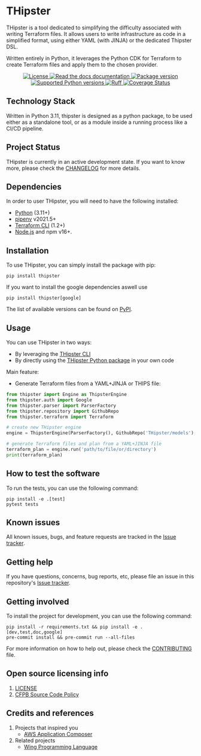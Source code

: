 # THipster

THipster is a tool dedicated to simplifying the difficulty associated with writing Terraform files.
It allows users to write infrastructure as code in a simplified format, using either YAML (with JINJA) or the dedicated Thipster DSL.

Written entirely in Python, it leverages the Python CDK for Terraform to create Terraform files and apply them to the chosen provider.

<p align="center">
  <a href="https://github.com/THipster/THipster/blob/main/LICENSE" target="_blank" alt="License">
    <img src="https://img.shields.io/github/license/THipster/THipster" alt="License">
  </a>
  <a href="https://thipster.readthedocs.io/en/latest/?badge=latest" target="_blank" alt="Read the docs documentation">
    <img src="https://readthedocs.org/projects/thipster/badge/?version=latest" alt="Read the docs documentation">
  </a>
  <a href="https://pypi.org/project/thipster/" target="_blank" alt="PyPi package">
    <img src="https://img.shields.io/pypi/v/thipster?color=brightgreen&label=pypi%20package" alt="Package version">
  </a>
  <a href="https://pypi.org/project/thipster/" target="_blank" alt="PyPi package">
    <img src="https://img.shields.io/pypi/pyversions/thipster?color=brightgreen" alt="Supported Python versions">
  </a>
  <a href="https://github.com/astral-sh/ruff">
    <img src="https://img.shields.io/endpoint?url=https://raw.githubusercontent.com/charliermarsh/ruff/main/assets/badge/v2.json" alt="Ruff" style="max-width:100%;">
  </a>
  <a href='https://coveralls.io/github/THipster/THipster'>
    <img src='https://coveralls.io/repos/github/THipster/THipster/badge.svg' alt='Coverage Status' />
  </a>
</p>

## Technology Stack
Written in Python 3.11, thipster is designed as a python package, to be used either as a standalone tool, or as a module inside a running process like a CI/CD pipeline.

## Project Status
THipster is currently in an active development state. If you want to know more, please check the [CHANGELOG](https://github.com/THipster/THipster/blob/main/CHANGELOG.md) for more details.

## Dependencies

In order to user THipster, you will need to have the following installed:
- [Python](https://www.python.org/downloads/) (3.11+)
- [pipenv](https://pipenv.pypa.io/en/latest/) v2021.5+
- [Terraform CLI](https://developer.hashicorp.com/terraform/tutorials/aws-get-started/install-cli) (1.2+)
- [Node.js](https://nodejs.org/) and npm v16+.

## Installation

To use THipster, you can simply install the package with pip:

```console
pip install thipster
```

If you want to install the google dependencies aswell use

```console
pip install thipster[google]
```

The list of available versions can be found on [PyPI](https://pypi.org/project/thipster/).

## Usage

You can use THipster in two ways:
- By leveraging the [THipster CLI](https://github.com/THipster/THipster-cli)
- By directly using the [THipster Python package](https://pypi.org/project/thipster/) in your own code

Main feature:
- Generate Terraform files from a YAML+JINJA or THIPS file:
```python
from thipster import Engine as ThipsterEngine
from thipster.auth import Google
from thipster.parser import ParserFactory
from thipster.repository import GithubRepo
from thipster.terraform import Terraform

# create new THipster engine
engine = ThipsterEngine(ParserFactory(), GithubRepo('THipster/models'), Google, Terraform())

# generate Terraform files and plan from a YAML+JINJA file
terraform_plan = engine.run('path/to/file/or/directory')
print(terraform_plan)
```

## How to test the software

To run the tests, you can use the following command:

```console
pip install -e .[test]
pytest tests
```

## Known issues

All known issues, bugs, and feature requests are tracked in the [Issue tracker](https://github.com/THipster/THipster/issues).

## Getting help

If you have questions, concerns, bug reports, etc, please file an issue in this repository's [Issue tracker](https://github.com/THipster/THipster/issues).

## Getting involved

To install the project for development, you can use the following command:

```console
pip install -r requirements.txt && pip install -e .[dev,test,doc,google]
pre-commit install && pre-commit run --all-files
```

For more information on how to help out, please check the [CONTRIBUTING](https://github.com/THipster/THipster/blob/main/CONTRIBUTING.md) file.

## Open source licensing info
1. [LICENSE](https://github.com/THipster/THipster/blob/main/LICENSE)
2. [CFPB Source Code Policy](https://github.com/cfpb/source-code-policy/)

## Credits and references

1. Projects that inspired you
    - [AWS Application Composer](https://aws.amazon.com/application-composer/?nc1=h_ls)
2. Related projects
    - [Wing Programming Language](https://www.winglang.io/)
